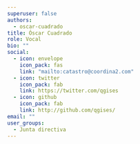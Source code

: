 ```yaml
---
superuser: false
authors:
  - oscar-cuadrado
title: Óscar Cuadrado
role: Vocal
bio: ""
social:
  - icon: envelope
    icon_pack: fas
    link: "mailto:catastro@coordina2.com"
  - icon: twitter
    icon_pack: fab
    link: https://twitter.com/qgises
  - icon: github
    icon_pack: fab
    link: http://github.com/qgises/
email: ""
user_groups:
  - Junta directiva
---
```

